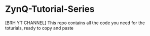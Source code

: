 # ZynQ-Tutorial-Series
[BRH YT CHANNEL] This repo contains all the code you need for the toturials, ready to copy and paste
